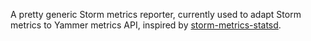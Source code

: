 A pretty generic Storm metrics reporter, currently used to adapt Storm metrics to Yammer metrics API, inspired by [storm-metrics-statsd](https://github.com/endgameinc/storm-metrics-statsd/).
